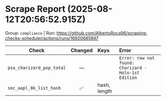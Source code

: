 # Scrape Report (2025-08-12T20:56:52.915Z)

Group: `compliance`  |  Run: https://github.com/AlbertoRoca96/scraping-checks-scheduler/actions/runs/16920685897

| Check | Changed | Keys | Error |
|---|:---:|:--|:--|
| `psa_charizard_pop_total` | — |  | `Error: row not found: Charizard - Holo-1st Edition` |
| `sec_aapl_8k_list_hash` | ✅ | hash, length |  |
